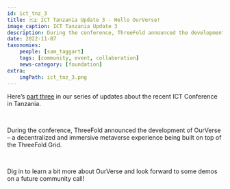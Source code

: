 ```yaml
---
id: ict_tnz_3
title: 🇹🇿 ICT Tanzania Update 3 - Hello OurVerse!
image_caption: ICT Tanzania Update 3
description: During the conference, ThreeFold announced the development of OurVerse – a decentralized and immersive metaverse experience being built on top of the ThreeFold Grid.
date: 2022-11-07
taxonomies:
    people: [sam_taggart]
    tags: [community, event, collaboration]
    news-category: [foundation]
extra:
    imgPath: ict_tnz_3.png
---
```


Here’s [part three](https://forum.threefold.io/t/ict-tanzania-update-3-hello-ourverse/3482) in our series of updates about the recent ICT Conference in Tanzania.

<br/>

During the conference, ThreeFold announced the development of OurVerse – a decentralized and immersive metaverse experience being built on top of the ThreeFold Grid.

<br/>

Dig in to learn a bit more about OurVerse and look forward to some demos on a future community call!